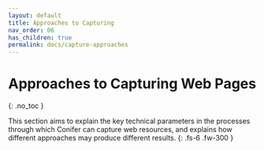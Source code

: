 ```yaml
---
layout: default
title: Approaches to Capturing
nav_order: 06
has_children: true
permalink: docs/capture-approaches
---
```


# Approaches to Capturing Web Pages
{: .no_toc }

This section aims to explain the key technical parameters in the processes through which Conifer can capture web resources, and explains how different approaches may produce different results. 
{: .fs-6 .fw-300 }

